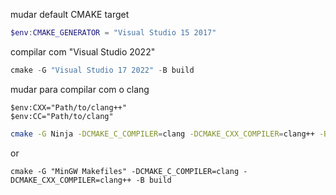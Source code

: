 mudar default CMAKE target

```powershell
$env:CMAKE_GENERATOR = "Visual Studio 15 2017"
```

compilar com "Visual Studio 2022"
```powershell
cmake -G "Visual Studio 17 2022" -B build
```

mudar para compilar com o clang

```
$env:CXX="Path/to/clang++"  
$env:CC="Path/to/clang"   
```

```bash
cmake -G Ninja -DCMAKE_C_COMPILER=clang -DCMAKE_CXX_COMPILER=clang++ -B build
```

or

```
cmake -G "MinGW Makefiles" -DCMAKE_C_COMPILER=clang -DCMAKE_CXX_COMPILER=clang++ -B build
```

